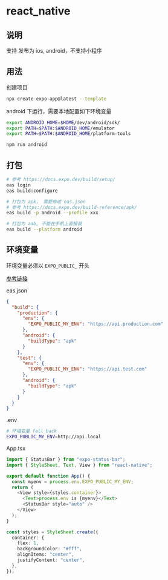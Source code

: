 # react_native

## 说明

支持 发布为 ios, android，不支持小程序

## 用法

创建项目

```sh
npx create-expo-app@latest --template
```

android 下运行，需要本地配置如下环境变量

```sh
export ANDROID_HOME=$HOME/dev/android/sdk/
export PATH=$PATH:$ANDROID_HOME/emulator
export PATH=$PATH:$ANDROID_HOME/platform-tools

npm run android
```

## 打包

```sh
# 参考 https://docs.expo.dev/build/setup/
eas login
eas build:configure

# 打包为 apk， 需要修改 eas.json
# 参考 https://docs.expo.dev/build-reference/apk/
eas build -p android --profile xxx

# 打包为 aab, 不能在手机上直接装
eas build --platform android
```

## 环境变量

环境变量必须以 `EXPO_PUBLIC_` 开头

[参考链接](https://docs.expo.dev/build-reference/variables/)

eas.json

```json
{
  "build": {
    "production": {
      "env": {
        "EXPO_PUBLIC_MY_ENV": "https://api.production.com"
      },
      "android": {
        "buildType": "apk"
      }
    },
    "test": {
      "env": {
        "EXPO_PUBLIC_MY_ENV": "https://api.test.com"
      },
      "android": {
        "buildType": "apk"
      }
    }
  }
}
```

.env

```sh
# 环境变量 fall back
EXPO_PUBLIC_MY_ENV=http://api.local
```

App.tsx

```typescript
import { StatusBar } from "expo-status-bar";
import { StyleSheet, Text, View } from "react-native";

export default function App() {
  const myenv = process.env.EXPO_PUBLIC_MY_ENV;
  return (
    <View style={styles.container}>
      <Text>process.env is {myenv}</Text>
      <StatusBar style="auto" />
    </View>
  );
}

const styles = StyleSheet.create({
  container: {
    flex: 1,
    backgroundColor: "#fff",
    alignItems: "center",
    justifyContent: "center",
  },
});
```
